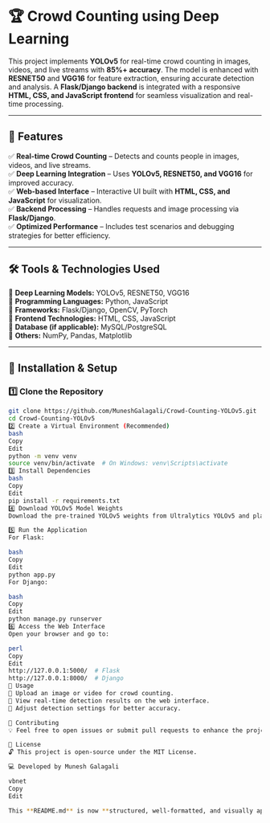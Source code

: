 # 🏆 Crowd Counting using Deep Learning

This project implements **YOLOv5** for real-time crowd counting in images, videos, and live streams with **85%+ accuracy**. The model is enhanced with **RESNET50** and **VGG16** for feature extraction, ensuring accurate detection and analysis. A **Flask/Django backend** is integrated with a responsive **HTML, CSS, and JavaScript frontend** for seamless visualization and real-time processing.

---

## 🚀 Features  
✅ **Real-time Crowd Counting** – Detects and counts people in images, videos, and live streams.  
✅ **Deep Learning Integration** – Uses **YOLOv5, RESNET50, and VGG16** for improved accuracy.  
✅ **Web-based Interface** – Interactive UI built with **HTML, CSS, and JavaScript** for visualization.  
✅ **Backend Processing** – Handles requests and image processing via **Flask/Django**.  
✅ **Optimized Performance** – Includes test scenarios and debugging strategies for better efficiency.  

---

## 🛠️ Tools & Technologies Used  
🔹 **Deep Learning Models:** YOLOv5, RESNET50, VGG16  
🔹 **Programming Languages:** Python, JavaScript  
🔹 **Frameworks:** Flask/Django, OpenCV, PyTorch  
🔹 **Frontend Technologies:** HTML, CSS, JavaScript  
🔹 **Database (if applicable):** MySQL/PostgreSQL  
🔹 **Others:** NumPy, Pandas, Matplotlib  

---

## 🔧 Installation & Setup  

### 1️⃣ Clone the Repository  
```bash
git clone https://github.com/MuneshGalagali/Crowd-Counting-YOLOv5.git
cd Crowd-Counting-YOLOv5
2️⃣ Create a Virtual Environment (Recommended)
bash
Copy
Edit
python -m venv venv
source venv/bin/activate  # On Windows: venv\Scripts\activate
3️⃣ Install Dependencies
bash
Copy
Edit
pip install -r requirements.txt
4️⃣ Download YOLOv5 Model Weights
Download the pre-trained YOLOv5 weights from Ultralytics YOLOv5 and place them in the models/ directory.

5️⃣ Run the Application
For Flask:

bash
Copy
Edit
python app.py
For Django:

bash
Copy
Edit
python manage.py runserver
6️⃣ Access the Web Interface
Open your browser and go to:

perl
Copy
Edit
http://127.0.0.1:5000/  # Flask
http://127.0.0.1:8000/  # Django
🎯 Usage
📌 Upload an image or video for crowd counting.
📌 View real-time detection results on the web interface.
📌 Adjust detection settings for better accuracy.

🤝 Contributing
💡 Feel free to open issues or submit pull requests to enhance the project.

📜 License
🔓 This project is open-source under the MIT License.

💻 Developed by Munesh Galagali

vbnet
Copy
Edit

This **README.md** is now **structured, well-formatted, and visually appealing** for GitHub! 🚀 
